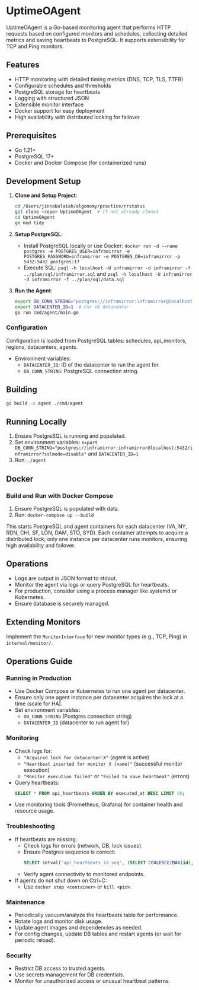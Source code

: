 # UptimeOAgent

UptimeOAgent is a Go-based monitoring agent that performs HTTP requests based on configured monitors and schedules, collecting detailed metrics and saving heartbeats to PostgreSQL. It supports extensibility for TCP and Ping monitors.

## Features

- HTTP monitoring with detailed timing metrics (DNS, TCP, TLS, TTFB)
- Configurable schedules and thresholds
- PostgreSQL storage for heartbeats
- Logging with structured JSON
- Extensible monitor interface
- Docker support for easy deployment
- High availability with distributed locking for failover

## Prerequisites

- Go 1.21+
- PostgreSQL 17+
- Docker and Docker Compose (for containerized runs)

## Development Setup

1. **Clone and Setup Project**:
   ```bash
   cd /Users/jinnabalaiah/algonomy/practice/rrstatus
   git clone <repo> UptimeOAgent  # If not already cloned
   cd UptimeOAgent
   go mod tidy
   ```

2. **Setup PostgreSQL**:
   - Install PostgreSQL locally or use Docker: `docker run -d --name postgres -e POSTGRES_USER=inframirror -e POSTGRES_PASSWORD=inframirror -e POSTGRES_DB=inframirror -p 5432:5432 postgres:17`
   - Execute SQL: `psql -h localhost -U inframirror -d inframirror -f ../plan/sql/inframirror.sql` and `psql -h localhost -U inframirror -d inframirror -f ../plan/sql/data.sql`

3. **Run the Agent**:
   ```bash
   export DB_CONN_STRING="postgres://inframirror:inframirror@localhost:5432/inframirror?sslmode=disable"
   export DATACENTER_ID=1  # For VA datacenter
   go run cmd/agent/main.go
   ```

### Configuration

Configuration is loaded from PostgreSQL tables: schedules, api_monitors, regions, datacenters, agents.

- Environment variables:
  - `DATACENTER_ID`: ID of the datacenter to run the agent for.
  - `DB_CONN_STRING`: PostgreSQL connection string.

## Building

```bash
go build -o agent ./cmd/agent
```

## Running Locally

1. Ensure PostgreSQL is running and populated.
2. Set environment variables: `export DB_CONN_STRING="postgres://inframirror:inframirror@localhost:5432/inframirror?sslmode=disable"` and `DATACENTER_ID=1`
3. Run: `./agent`

## Docker

### Build and Run with Docker Compose

1. Ensure PostgreSQL is populated with data.
2. Run: `docker-compose up --build`

This starts PostgreSQL and agent containers for each datacenter (VA, NY, RDN, CHI, SF, LON, DAM, STO, SYD). Each container attempts to acquire a distributed lock; only one instance per datacenter runs monitors, ensuring high availability and failover.

## Operations

- Logs are output in JSON format to stdout.
- Monitor the agent via logs or query PostgreSQL for heartbeats.
- For production, consider using a process manager like systemd or Kubernetes.
- Ensure database is securely managed.

## Extending Monitors

Implement the `MonitorInterface` for new monitor types (e.g., TCP, Ping) in `internal/monitor/`.

## Operations Guide

### Running in Production

- Use Docker Compose or Kubernetes to run one agent per datacenter.
- Ensure only one agent instance per datacenter acquires the lock at a time (scale for HA).
- Set environment variables:
  - `DB_CONN_STRING` (Postgres connection string)
  - `DATACENTER_ID` (datacenter to run agent for)

### Monitoring

- Check logs for:
  - `"Acquired lock for datacenter:X"` (agent is active)
  - `"Heartbeat inserted for monitor X (name)"` (successful monitor execution)
  - `"Monitor execution failed"` or `"Failed to save heartbeat"` (errors)
- Query heartbeats:
  ```sql
  SELECT * FROM api_heartbeats ORDER BY executed_at DESC LIMIT 10;
  ```
- Use monitoring tools (Prometheus, Grafana) for container health and resource usage.

### Troubleshooting

- If heartbeats are missing:
  - Check logs for errors (network, DB, lock issues).
  - Ensure Postgres sequence is correct:
    ```sql
    SELECT setval('api_heartbeats_id_seq', (SELECT COALESCE(MAX(id), 0) + 1 FROM api_heartbeats));
    ```
  - Verify agent connectivity to monitored endpoints.
- If agents do not shut down on Ctrl+C:
  - Use `docker stop <container>` or `kill <pid>`.

### Maintenance

- Periodically vacuum/analyze the heartbeats table for performance.
- Rotate logs and monitor disk usage.
- Update agent images and dependencies as needed.
- For config changes, update DB tables and restart agents (or wait for periodic reload).

### Security

- Restrict DB access to trusted agents.
- Use secrets management for DB credentials.
- Monitor for unauthorized access or unusual heartbeat patterns.
